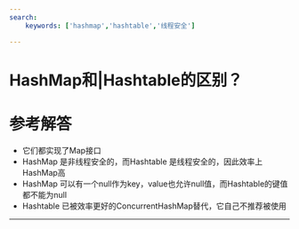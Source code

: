 ```yaml
---
search:
    keywords: ['hashmap','hashtable','线程安全']

---
```



# HashMap和|Hashtable的区别？

# 参考解答

* 它们都实现了Map接口
* HashMap 是非线程安全的，而Hashtable 是线程安全的，因此效率上HashMap高
* HashMap 可以有一个null作为key，value也允许null值，而Hashtable的键值都不能为null
* Hashtable 已被效率更好的ConcurrentHashMap替代，它自己不推荐被使用

---

